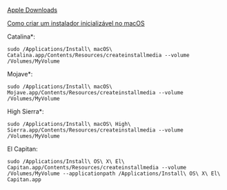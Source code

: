 [Apple Downloads](https://support.apple.com/downloads)


[Como criar um instalador inicializável no macOS](https://support.apple.com/pt-br/HT201372)

Catalina*:
```
sudo /Applications/Install\ macOS\ Catalina.app/Contents/Resources/createinstallmedia --volume /Volumes/MyVolume
```

Mojave*:
```
sudo /Applications/Install\ macOS\ Mojave.app/Contents/Resources/createinstallmedia --volume /Volumes/MyVolume
```

High Sierra*:
```
sudo /Applications/Install\ macOS\ High\ Sierra.app/Contents/Resources/createinstallmedia --volume /Volumes/MyVolume
```

El Capitan:
```
sudo /Applications/Install\ OS\ X\ El\ Capitan.app/Contents/Resources/createinstallmedia --volume /Volumes/MyVolume --applicationpath /Applications/Install\ OS\ X\ El\ Capitan.app
```

